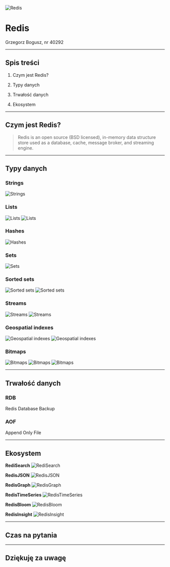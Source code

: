 ![Redis](images/redis_logo.png) <!-- .element: width="500" style="max-block-size:fit-content; position:absolute; top:-50%; left:0%;"-->
# Redis <!-- .element: style="position:relative; left: 5%;"-->
Grzegorz Bogusz, nr 40292 <!-- .element: style="font-size:1.7rem; position:relative; left:-3%"-->

---

## Spis treści

1. Czym jest Redis?

2. Typy danych

3. Trwałość danych

4. Ekosystem

---

## Czym jest Redis? 


>Redis is an open source (BSD licensed), in-memory data structure store used as a database, cache, message broker, and streaming engine.

---

## Typy danych


### Strings
![Strings](/images/strings.jpg)


### Lists
![Lists](/images/lists.jpg)
![Lists](/images/lists1.jpg)


### Hashes
![Hashes](/images/hashes.jpg)


### Sets
![Sets](/images/sets.jpg)


### Sorted sets
![Sorted sets](/images/sorted_sets.jpg)
![Sorted sets](/images/sorted_sets1.jpg)


### Streams
![Streams](/images/streams.jpg)
![Streams](/images/streams1.jpg)


### Geospatial indexes
![Geospatial indexes](/images/geo.jpg)
![Geospatial indexes](/images/geo1.jpg)


### Bitmaps
![Bitmaps](/images/bit.jpg)
![Bitmaps](/images/bit1.jpg)
![Bitmaps](/images/bit2.jpg)

---

## Trwałość danych


### RDB
Redis Database Backup


### AOF
Append Only File

---

## Ekosystem


**RediSearch** <!-- .element: style="font-size:1.3em; display: block;" -->
![RediSearch](/images/icon-redisearch.svg)


**RedisJSON** <!-- .element: style="font-size:1.3em; display: block;" -->
![RedisJSON](/images/icon-redisjson.svg)


**RedisGraph** <!-- .element: style="font-size:1.3em; display: block;" --> 
![RedisGraph](/images/icon-redisgraph.svg)


**RedisTimeSeries** <!-- .element: style="font-size:1.3em; display: block;" -->
![RedisTimeSeries](/images/icon-redistimeseries.svg)


**RedisBloom** <!-- .element: style="font-size:1.3em; display: block;" -->
![RedisBloom](/images/icon-redisbloom.svg)


**RedisInsight** <!-- .element: style="font-size:1.3em; display: block;" -->
![RedisInsight](/images/insight.svg) <!-- .element: style="max-block-size: max-content; width: 900px;" -->

---

## Czas na pytania

---

## Dziękuję za uwagę
